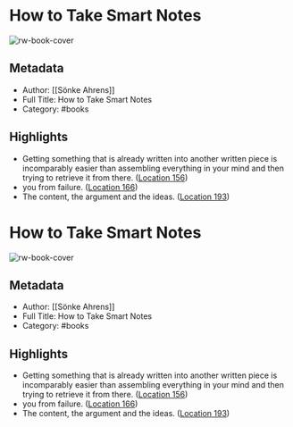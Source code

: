 # How to Take Smart Notes

![rw-book-cover](https://images-na.ssl-images-amazon.com/images/I/41iVa0x-P-L._SL200_.jpg)

## Metadata
- Author: [[Sönke Ahrens]]
- Full Title: How to Take Smart Notes
- Category: #books

## Highlights
- Getting something that is already written into another written piece is incomparably easier than assembling everything in your mind and then trying to retrieve it from there. ([Location 156](https://readwise.io/to_kindle?action=open&asin=B06WVYW33Y&location=156))
- you from failure. ([Location 166](https://readwise.io/to_kindle?action=open&asin=B06WVYW33Y&location=166))
- The content, the argument and the ideas. ([Location 193](https://readwise.io/to_kindle?action=open&asin=B06WVYW33Y&location=193))
# How to Take Smart Notes

![rw-book-cover](https://images-na.ssl-images-amazon.com/images/I/41iVa0x-P-L._SL200_.jpg)

## Metadata
- Author: [[Sönke Ahrens]]
- Full Title: How to Take Smart Notes
- Category: #books

## Highlights
- Getting something that is already written into another written piece is incomparably easier than assembling everything in your mind and then trying to retrieve it from there. ([Location 156](https://readwise.io/to_kindle?action=open&asin=B06WVYW33Y&location=156))
- you from failure. ([Location 166](https://readwise.io/to_kindle?action=open&asin=B06WVYW33Y&location=166))
- The content, the argument and the ideas. ([Location 193](https://readwise.io/to_kindle?action=open&asin=B06WVYW33Y&location=193))
